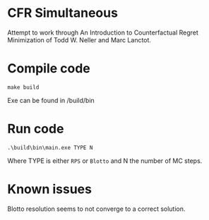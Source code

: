 # CFR Simultaneous

Attempt to work through An Introduction to Counterfactual Regret Minimization of Todd W. Neller and Marc Lanctot.

# Compile code

```shell
make build
```

Exe can be found in /build/bin

# Run code

```shell
.\build\bin\main.exe TYPE N 
```

Where TYPE is either `RPS` or `Blotto` and N the number of MC steps.

# Known issues

Blotto resolution seems to not converge to a correct solution.